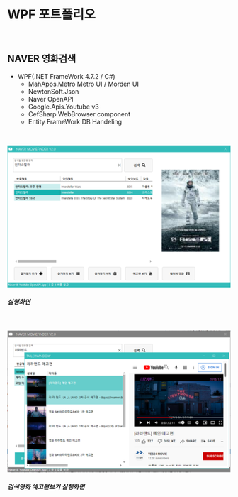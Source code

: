 # WPF 포트폴리오
<br/>

## NAVER 영화검색
- WPF(.NET FrameWork 4.7.2 / C#)
  - MahApps.Metro Metro UI / Morden UI
  - NewtonSoft.Json
  - Naver OpenAPI
  - Google.Apis.Youtube v3
  - CefSharp WebBrowser component
  - Entity FrameWork DB Handeling
<br/>

![NaverMovieFinder](https://github.com/colle123/StudyWPF/blob/main/Capture/Interstellar.png)
##### 실행화면
<br/>

![YoutubePlay](https://github.com/colle123/StudyWPF/blob/main/Capture/Youtube_Trailer.png)
##### 검색영화 예고편보기 실행화면

